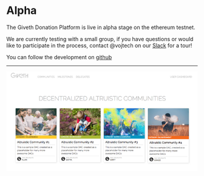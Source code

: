 # Alpha

The Giveth Donation Platform is live in alpha stage on the ethereum testnet.

We are currently testing with a small group, if you have questions or would like to participate in the process,
contact @vojtech on our [Slack](http://slack.giveth.io) for a tour!

You can follow the development on [github](https://github.com/Giveth/giveth-dapp)
<!-- and take a peak at the alpha version [here](https://mvp.giveth.io/) -->

---

![MVP in Progress](../images/screenshot-mvp.png)

